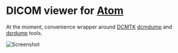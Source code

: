 # DICOM viewer for [Atom](http://atom.io)

At the moment, convenience wrapper around [DCMTK](http://dicom.offis.de/dcmtk.php.en) [dcmdump](http://support.dcmtk.org/docs/dcmdump.html) and [dsrdump](http://support.dcmtk.org/docs/dsrdump.html) tools.

![Screenshot](https://raw.githubusercontent.com/fedorov/atom-dicom-dump/master/screenshots/demo.gif)
